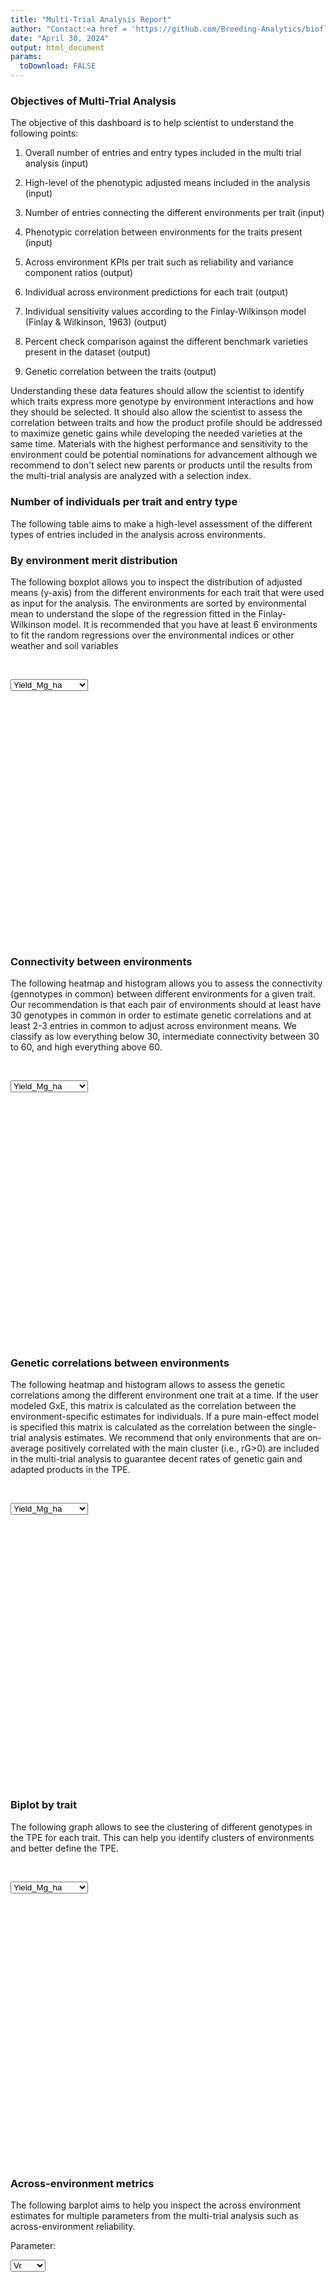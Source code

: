 ```yaml
---
title: "Multi-Trial Analysis Report"
author: "Contact:<a href = 'https://github.com/Breeding-Analytics/bioflow' target = '_blank'>Breeding Analytics Team, OneCGIAR</a> breedinganalytics@cgiar.org"
date: "April 30, 2024"  
output: html_document
params:
  toDownload: FALSE
---
```










### Objectives of Multi-Trial Analysis

The objective of this dashboard is to help scientist to understand the following points:

1. Overall number of entries and entry types included in the multi trial analysis (input)

2. High-level of the phenotypic adjusted means included in the analysis (input)

3. Number of entries connecting the different environments per trait (input)

3. Phenotypic correlation between environments for the traits present (input)

4. Across environment KPIs per trait such as reliability and variance component ratios (output) 

5. Individual across environment predictions for each trait (output) 

6. Individual sensitivity values according to the Finlay-Wilkinson model (Finlay & Wilkinson, 1963) (output)

7. Percent check comparison against the different benchmark varieties present in the dataset (output)

8. Genetic correlation between the traits (output)

Understanding these data features should allow the scientist to identify which traits express more genotype by environment interactions and how they should be selected. It should also allow the scientist to assess the correlation between traits and how the product profile should be addressed to maximize genetic gains while developing the needed varieties at the same time. Materials with the highest performance and sensitivity to the environment could be potential nominations for advancement although we recommend to don't select new parents or products until the results from the multi-trial analysis are analyzed with a selection index.  

### Number of individuals per trait and entry type

The following table aims to make a high-level assessment of the different types of entries included in the analysis across environments.

<!--html_preserve--><div class="datatables html-widget html-widget-output shiny-report-size html-fill-item" id="reportBuilder_1-out8f223dfb4af921ce" style="width:100%;height:auto;"></div><!--/html_preserve-->

### By environment merit distribution

The following boxplot allows you to inspect the distribution of adjusted means (y-axis) from the different environments for each trait that were used as input for the analysis. The environments are sorted by environmental mean to understand the slope of the regression fitted in the Finlay-Wilkinson model. It is recommended that you have at least 6 environments to fit the random regressions over the environmental indices or other weather and soil variables

<p>&nbsp;</p>

<!--html_preserve--><div class="form-group shiny-input-container">
<label class="control-label" id="reportBuilder_1-traitMta-label" for="reportBuilder_1-traitMta"></label>
<div>
<select id="reportBuilder_1-traitMta" class="shiny-input-select"><option value="Yield_Mg_ha" selected>Yield_Mg_ha</option>
<option value="Ear_Height_cm">Ear_Height_cm</option>
<option value="Plant_Height_cm">Plant_Height_cm</option></select>
<script type="application/json" data-for="reportBuilder_1-traitMta" data-nonempty="">{"plugins":["selectize-plugin-a11y"]}</script>
</div>
</div><!--/html_preserve-->

<!--html_preserve--><div class="shiny-plot-output html-fill-item" id="reportBuilder_1-out91a5a2af0d2ffacd" style="width:100%;height:400px;"></div><!--/html_preserve-->

### Connectivity between environments

The following heatmap and histogram allows you to assess the connectivity (gennotypes in common) between different environments for a given trait. Our recommendation is that each pair of environments should at least have 30 genotypes in common in order to estimate genetic correlations and at least 2-3 entries in common to adjust across environment means. We classify as low everything below 30, intermediate connectivity between 30 to 60, and high everything above 60.

<p>&nbsp;</p>

<!--html_preserve--><div class="form-group shiny-input-container">
<label class="control-label" id="reportBuilder_1-traitMtaConnect-label" for="reportBuilder_1-traitMtaConnect"></label>
<div>
<select id="reportBuilder_1-traitMtaConnect" class="shiny-input-select"><option value="Yield_Mg_ha" selected>Yield_Mg_ha</option>
<option value="Ear_Height_cm">Ear_Height_cm</option>
<option value="Plant_Height_cm">Plant_Height_cm</option></select>
<script type="application/json" data-for="reportBuilder_1-traitMtaConnect" data-nonempty="">{"plugins":["selectize-plugin-a11y"]}</script>
</div>
</div><!--/html_preserve-->

<!--html_preserve--><div class="plotly html-widget html-widget-output shiny-report-size shiny-report-theme html-fill-item" id="reportBuilder_1-outb3670705ea4c135a" style="width:100%;height:400px;"></div><!--/html_preserve-->

### Genetic correlations between environments

The following heatmap and histogram allows to assess the genetic correlations among the different environment one trait at a time. If the user modeled GxE, this matrix is calculated as the correlation between the environment-specific estimates for individuals. If a pure main-effect model is specified this matrix is calculated as the correlation between the single-trial analysis estimates. We recommend that only environments that are on-average positively correlated with the main cluster (i.e., rG>0) are included in the multi-trial analysis to guarantee decent rates of genetic gain and adapted products in the TPE.

<p>&nbsp;</p>

<!--html_preserve--><div class="form-group shiny-input-container">
<label class="control-label" id="reportBuilder_1-traitPredictionsCorrelation-label" for="reportBuilder_1-traitPredictionsCorrelation"></label>
<div>
<select id="reportBuilder_1-traitPredictionsCorrelation" class="shiny-input-select"><option value="Yield_Mg_ha" selected>Yield_Mg_ha</option>
<option value="Ear_Height_cm">Ear_Height_cm</option>
<option value="Plant_Height_cm">Plant_Height_cm</option></select>
<script type="application/json" data-for="reportBuilder_1-traitPredictionsCorrelation" data-nonempty="">{"plugins":["selectize-plugin-a11y"]}</script>
</div>
</div><!--/html_preserve-->

<!--html_preserve--><div class="plotly html-widget html-widget-output shiny-report-size shiny-report-theme html-fill-item" id="reportBuilder_1-out1107ecfd00d23463" style="width:100%;height:400px;"></div><!--/html_preserve-->

<p>&nbsp;</p>

### Biplot by trait

The following graph allows to see the clustering of different genotypes in the TPE for each trait. This can help you identify clusters of environments and better define the TPE.


<p>&nbsp;</p>

<!--html_preserve--><div class="form-group shiny-input-container">
<label class="control-label" id="reportBuilder_1-traitBiplot-label" for="reportBuilder_1-traitBiplot"></label>
<div>
<select id="reportBuilder_1-traitBiplot" class="shiny-input-select"><option value="Yield_Mg_ha" selected>Yield_Mg_ha</option>
<option value="Ear_Height_cm">Ear_Height_cm</option>
<option value="Plant_Height_cm">Plant_Height_cm</option></select>
<script type="application/json" data-for="reportBuilder_1-traitBiplot" data-nonempty="">{"plugins":["selectize-plugin-a11y"]}</script>
</div>
</div><!--/html_preserve-->

<!--html_preserve--><div class="plotly html-widget html-widget-output shiny-report-size shiny-report-theme html-fill-item" id="reportBuilder_1-out53a950107116a582" style="width:100%;height:400px;"></div><!--/html_preserve-->

<p>&nbsp;</p>

### Across-environment metrics

The following barplot aims to help you inspect the across environment estimates for multiple parameters from the multi-trial analysis such as across-environment reliability.

<!--html_preserve--><div class="form-group shiny-input-container">
<label class="control-label" id="reportBuilder_1-parameterMetrics2-label" for="reportBuilder_1-parameterMetrics2">Parameter:</label>
<div>
<select id="reportBuilder_1-parameterMetrics2" class="shiny-input-select"><option value="mean" selected>mean</option>
<option value="r2" selected>r2</option>
<option value="Vg" selected>Vg</option>
<option value="nEnv" selected>nEnv</option>
<option value="Vr" selected>Vr</option></select>
<script type="application/json" data-for="reportBuilder_1-parameterMetrics2" data-nonempty="">{"plugins":["selectize-plugin-a11y"]}</script>
</div>
</div><!--/html_preserve-->

<!--html_preserve--><div class="shiny-plot-output html-fill-item" id="reportBuilder_1-outc0be010d280d7c1a" style="width:100%;height:400px;"></div><!--/html_preserve-->

<p>&nbsp;</p>

The following graph allows you to assess the proportion of variance going to different components for the different traits. Above the bars you can see the value of the variance component for each factor. The residual variance is all the variance that could not be explained by the main effect and sensitivity effects. This values should be considered carefully depending of the genetic evaluation model used. For example, when sing the rrBLUP model the variance components reflect the marker variance and may look very small, but we can't conclude that there is not eough genetic signal.

<p>&nbsp;</p>

<!--html_preserve--><div class="shiny-plot-output html-fill-item" id="reportBuilder_1-outc06454691eaa03c2" style="width:100%;height:400px;"></div><!--/html_preserve-->

<p>&nbsp;</p>

### Across-environment merit estimates of top entries

In the following plot you can observe the comparison between the top 100 entries from each entry type category for the different traits. If a category has less than a 100 entries all individuals are displayed. This should allow you to identify the entries that could potentially become parents or nominated for advanced stages of evaluation. We would recommend you to wait until a selection index is calculated.

<!--html_preserve--><div class="form-group shiny-input-container">
<label class="control-label" id="reportBuilder_1-traitMta2-label" for="reportBuilder_1-traitMta2"></label>
<div>
<select id="reportBuilder_1-traitMta2" class="shiny-input-select"><option value="Yield_Mg_ha" selected>Yield_Mg_ha</option>
<option value="Plant_Height_cm">Plant_Height_cm</option>
<option value="Ear_Height_cm">Ear_Height_cm</option></select>
<script type="application/json" data-for="reportBuilder_1-traitMta2" data-nonempty="">{"plugins":["selectize-plugin-a11y"]}</script>
</div>
</div><!--/html_preserve-->

<!--html_preserve--><div class="plotly html-widget html-widget-output shiny-report-size shiny-report-theme html-fill-item" id="reportBuilder_1-outa72b907c9bf5ae84" style="width:100%;height:400px;"></div><!--/html_preserve-->

<p>&nbsp;</p>










<p>&nbsp;</p>







### Genetic correlations between traits

The following heatmap and histogram allows to see the genetic correlations among traits calculated using across environment estimates of merit for the different traits. This can be used to understand the implications of selecting for a set of traits to achieve a product profile and make neccesary adjustment to the selection strategy.

<p>&nbsp;</p>

<!--html_preserve--><div class="plotly html-widget html-widget-output shiny-report-size shiny-report-theme html-fill-item" id="reportBuilder_1-outa8b69c26a0e1c382" style="width:100%;height:400px;"></div><!--/html_preserve-->

<p>&nbsp;</p>

### Predictions 

The following table allows you to inspect the trait predictions in wide format together with the QTL profile (in case those are available) to understand the type of data that would be used to calculate a selection index (e.g., desire index).

<p>&nbsp;</p>

<!--html_preserve--><div class="datatables html-widget html-widget-output shiny-report-size html-fill-item" id="reportBuilder_1-outc776890ddef46815" style="width:100%;height:auto;"></div><!--/html_preserve-->


### References of methods used

Finlay, K. W., & Wilkinson, G. N. (1963). The analysis of adaptation in a plant-breeding programme. Australian journal of agricultural research, 14(6), 742-754.

Henderson Jr, C. R. (1982). Analysis of covariance in the mixed model: higher-level, nonhomogeneous, and random regressions. Biometrics, 623-640.

Odegard, J., Indahl, U., Stranden, I., & Meuwissen, T. H. (2018). Large-scale genomic prediction using singular value decomposition of the genotype matrix. Genetics Selection Evolution, 50(1), 1-12.

R Core Team (2021). R: A language and environment for statistical computing. R Foundation for Statistical Computing, Vienna, Austria. URL https://www.R-project.org/.

Boer M, van Rossum B (2022). LMMsolver: Linear Mixed Model Solver. R package version 1.0.4.9000.

Covarrubias-Pazaran G. 2016. Genome assisted prediction of quantitative traits using the R package sommer. PLoS ONE 11(6):1-15.

<p>&nbsp;</p>


